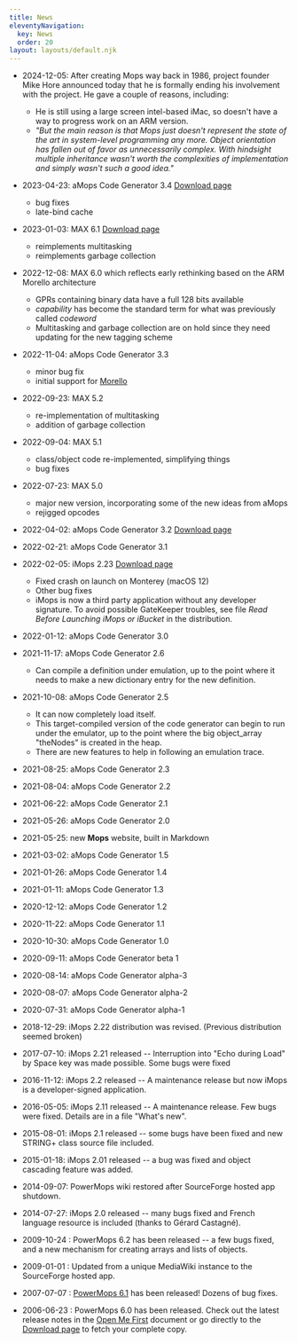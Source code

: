 ```yaml
---
title: News
eleventyNavigation:
  key: News
  order: 20
layout: layouts/default.njk
---
```


- 2024-12-05: After creating Mops way back in 1986, project founder Mike Hore announced today that he is formally ending his involvement with the project. He gave a couple of reasons, including:
  - He is still using a large screen intel-based iMac, so
  doesn't have a way to progress work on an ARM version.
  - _"But the main reason is that Mops just doesn't represent the state of the art in system-level programming any more.  Object orientation has fallen out of favor as unnecessarily complex.  With hindsight multiple inheritance wasn't worth the complexities of implementation and simply wasn't such a good idea."_

- 2023-04-23: aMops Code Generator 3.4 [Download page](https://sourceforge.net/projects/powermops/files/aMops-CG/)
  - bug fixes
  - late-bind cache
- 2023-01-03: MAX 6.1 [Download page](https://sourceforge.net/projects/powermops/files/MAX/)
  - reimplements multitasking
  - reimplements garbage collection
- 2022-12-08: MAX 6.0 which reflects
early rethinking based on the ARM Morello architecture
  - GPRs containing binary data have a full 128 bits available
  - *capability* has become the standard term for what was previously called *codeword*
  - Multitasking and garbage collection are on hold since they need updating for the new tagging scheme
- 2022-11-04: aMops Code Generator 3.3
  - minor bug fix
  - initial support for [Morello](https://www.arm.com/architecture/cpu/morello)
- 2022-09-23: MAX 5.2
  - re-implementation of multitasking
  - addition of garbage collection
- 2022-09-04: MAX 5.1
  - class/object code re-implemented, simplifying things
  - bug fixes
- 2022-07-23: MAX 5.0
  - major new version, incorporating some of the new ideas from aMops
  - rejigged opcodes
- 2022-04-02: aMops Code Generator 3.2 [Download page](https://sourceforge.net/projects/powermops/files/aMops-CG/)
- 2022-02-21: aMops Code Generator 3.1
- 2022-02-05: iMops 2.23 [Download page](https://sourceforge.net/projects/powermops/files/iMops/)
  - Fixed crash on launch on Monterey (macOS 12)
  - Other bug fixes
  - iMops is now a third party application without any developer signature.  To avoid possible GateKeeper troubles, see file *Read Before Launching iMops or iBucket* in the distribution.
- 2022-01-12: aMops Code Generator 3.0
- 2021-11-17: aMops Code Generator 2.6
  - Can compile a definition under emulation, up to the point where it needs to make a new dictionary entry for the new definition.
- 2021-10-08: aMops Code Generator 2.5
  - It can now completely load itself.
  - This target-compiled version of the code generator can begin to run under the emulator, up to the point where the big object_array "theNodes" is created in the heap.
  - There are new features to help in following an emulation trace.
- 2021-08-25: aMops Code Generator 2.3
- 2021-08-04: aMops Code Generator 2.2
- 2021-06-22: aMops Code Generator 2.1
- 2021-05-26: aMops Code Generator 2.0
- 2021-05-25: new **Mops** website, built in Markdown
- 2021-03-02: aMops Code Generator 1.5
- 2021-01-26: aMops Code Generator 1.4
- 2021-01-11: aMops Code Generator 1.3
- 2020-12-12: aMops Code Generator 1.2
- 2020-11-22: aMops Code Generator 1.1
- 2020-10-30: aMops Code Generator 1.0
- 2020-09-11: aMops Code Generator beta 1
- 2020-08-14: aMops Code Generator alpha-3
- 2020-08-07: aMops Code Generator alpha-2
- 2020-07-31: aMops Code Generator alpha-1
- 2018-12-29: iMops 2.22 distribution was revised. (Previous distribution seemed broken)
- 2017-07-10: iMops 2.21 released -- Interruption into "Echo during Load" by Space key was made possible. Some bugs were fixed
- 2016-11-12: iMops 2.2 released -- A maintenance release but now iMops is a developer-signed application.
- 2016-05-05: iMops 2.11 released -- A maintenance release. Few bugs were fixed. Details are in a file "What's new".
- 2015-08-01: iMops 2.1 released -- some bugs have been fixed and new STRING+ class source file included.
- 2015-01-18: iMops 2.01 released -- a bug was fixed and object cascading feature was added.
- 2014-09-07: PowerMops wiki restored after SourceForge hosted app shutdown.
- 2014-07-27: iMops 2.0 released -- many bugs fixed and French language resource is included (thanks to Gérard Castagné).
- 2009-10-24 : PowerMops 6.2 has been released -- a few bugs fixed, and a new mechanism for creating arrays and lists of objects.
- 2009-01-01 : Updated from a unique MediaWiki instance to the SourceForge hosted app.
- 2007-07-07 : [PowerMops 6.1](http://sourceforge.net/project/showfiles.php?group_id=152075&package_id=168230&release_id=521463) has been released! Dozens of bug fixes.
- 2006-06-23 : PowerMops 6.0 has been released. Check out the latest release notes in the [Open Me First](/pmops/openmefirst) document or go directly to the [Download page](https://sourceforge.net/projects/powermops/files/) to fetch your complete copy.
